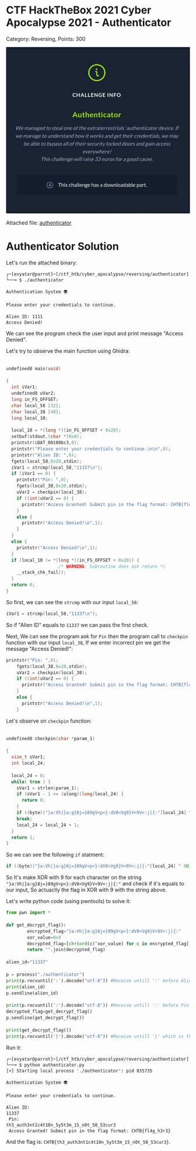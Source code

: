 # CTF HackTheBox 2021 Cyber Apocalypse 2021 - Authenticator

Category: Reversing, Points: 300

![info.JPG](images/info.JPG)

Attached file: [authenticator](authenticator)

# Authenticator Solution

Let's run the attached binary:
```console
┌─[evyatar@parrot]─[/ctf_htb/cyber_apocalypse/reversing/authenticator]
└──╼ $ ./authenticator 

Authentication System 👽

Please enter your credentials to continue.

Alien ID: 1111
Access Denied!
```

We can see the program check the user input and print message "Access Denied".

Let's try to observe the main function using Ghidra:
```c

undefined8 main(void)

{
  int iVar1;
  undefined8 uVar2;
  long in_FS_OFFSET;
  char local_58 [32];
  char local_38 [40];
  long local_10;
  
  local_10 = *(long *)(in_FS_OFFSET + 0x28);
  setbuf(stdout,(char *)0x0);
  printstr(&DAT_00100bc3,0);
  printstr("Please enter your credentials to continue.\n\n",0);
  printstr("Alien ID: ",0);
  fgets(local_58,0x20,stdin);
  iVar1 = strcmp(local_58,"11337\n");
  if (iVar1 == 0) {
    printstr("Pin: ",0);
    fgets(local_38,0x20,stdin);
    uVar2 = checkpin(local_38);
    if ((int)uVar2 == 0) {
      printstr("Access Granted! Submit pin in the flag format: CHTB{fl4g_h3r3}\n",0);
    }
    else {
      printstr("Access Denied!\n",1);
    }
  }
  else {
    printstr("Access Denied!\n",1);
  }
  if (local_10 != *(long *)(in_FS_OFFSET + 0x28)) {
                    /* WARNING: Subroutine does not return */
    __stack_chk_fail();
  }
  return 0;
}
```

So first, we can see the ```strcmp``` with our input ```local_58```:
```c
iVar1 = strcmp(local_58,"11337\n");
```

So if "Alien ID" equals to ```11337``` we can pass the first check.

Next, We can see the program ask for ```Pin``` then the program call to ```checkpin``` function with our input ```local_38```, If we enter incorrect pin we get the message "Access Denied!":
```c
printstr("Pin: ",0);
    fgets(local_38,0x20,stdin);
    uVar2 = checkpin(local_38);
    if ((int)uVar2 == 0) {
      printstr("Access Granted! Submit pin in the flag format: CHTB{fl4g_h3r3}\n",0);
    }
    else {
      printstr("Access Denied!\n",1);
    }
``` 

Let's observe on ```checkpin``` function:
```c

undefined8 checkpin(char *param_1)

{
  size_t sVar1;
  int local_24;
  
  local_24 = 0;
  while( true ) {
    sVar1 = strlen(param_1);
    if (sVar1 - 1 <= (ulong)(long)local_24) {
      return 0;
    }
    if ((byte)("}a:Vh|}a:g}8j=}89gV<p<}:dV8<Vg9}V<9V<:j|{:"[local_24] ^ 9U) != param_1[local_24])
    break;
    local_24 = local_24 + 1;
  }
  return 1;
}
```

So we can see the following ```if``` statment:
```c
if ((byte)("}a:Vh|}a:g}8j=}89gV<p<}:dV8<Vg9}V<9V<:j|{:"[local_24] ^ 9U) != param_1[local_24])
```

So It's make XOR with 9 for each character on the string ```"}a:Vh|}a:g}8j=}89gV<p<}:dV8<Vg9}V<9V<:j|{:"``` and check if it's equals to our input, So actuaclly the flag in XOR with 9 with the string above.

Let's write python code (using pwntools) to solve it:
```python
from pwn import *

def get_decrypt_flag():
        encrypted_flag="}a:Vh|}a:g}8j=}89gV<p<}:dV8<Vg9}V<9V<:j|{:"
        xor_value=0x9
        decrypted_flag=[chr(ord(c)^xor_value) for c in encrypted_flag]
        return "".join(decrypted_flag)

alien_id="11337"

p = process("./authenticator")
print(p.recvuntil(':').decode("utf-8")) #Receive untill ':' before Alien ID:
print(alien_id)
p.sendline(alien_id)

print(p.recvuntil(':').decode("utf-8")) #Receive untill ':' before Pin:
decrypted_flag=get_decrypt_flag()
p.sendline(get_decrypt_flag())

print(get_decrypt_flag())
print(p.recvuntil('}').decode("utf-8")) #Receive untill '}' which is the last char of flag format
```

Run it:
```console
┌─[evyatar@parrot]─[/ctf_htb/cyber_apocalypse/reversing/authenticator]
└──╼ $ python authenticator.py
[+] Starting local process './authenticator': pid 835735

Authentication System 👽

Please enter your credentials to continue.

Alien ID:
11337
 Pin:
th3_auth3nt1c4t10n_5y5t3m_15_n0t_50_53cur3
 Access Granted! Submit pin in the flag format: CHTB{fl4g_h3r3}
```

And the flag is: ```CHTB{th3_auth3nt1c4t10n_5y5t3m_15_n0t_50_53cur3}```.